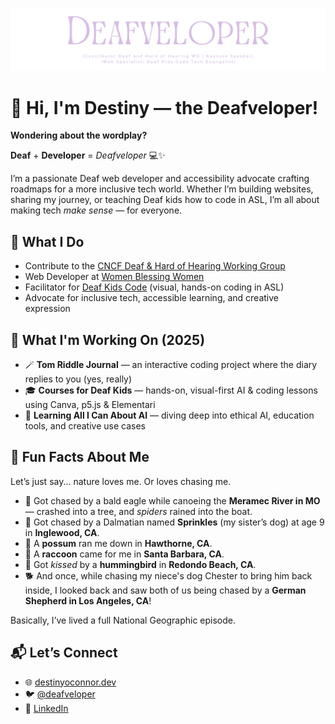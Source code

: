 ![Header that says Destiny O'Connor Co-chair for CNCF DHH WG | Keynote speaker | Web Specialist](https://github.com/Deafveloper/Deafveloper/blob/main/deafveloperbanner.png)
 
# 👋 Hi, I'm Destiny — the Deafveloper!

**Wondering about the wordplay?**  

**Deaf** + **Developer** = *Deafveloper* 💻✨

I’m a passionate Deaf web developer and accessibility advocate crafting roadmaps for a more inclusive tech world. Whether I’m building websites, sharing my journey, or teaching Deaf kids how to code in ASL, I’m all about making tech *make sense* — for everyone.


## 🌟 What I Do

- Contribute to the [CNCF Deaf & Hard of Hearing Working Group](https://www.cncf.io)  
- Web Developer at [Women Blessing Women](https://womenblessingwomen.org)  
- Facilitator for [Deaf Kids Code](https://deafkidscode.org) (visual, hands-on coding in ASL)  
- Advocate for inclusive tech, accessible learning, and creative expression


## 🔧 What I'm Working On (2025)

- 🪄 **Tom Riddle Journal** — an interactive coding project where the diary replies to you (yes, really)  
- 🎓 **Courses for Deaf Kids** — hands-on, visual-first AI & coding lessons using Canva, p5.js & Elementari  
- 🧠 **Learning All I Can About AI** — diving deep into ethical AI, education tools, and creative use cases


## 🐾 Fun Facts About Me

Let’s just say... nature loves me. Or loves chasing me.  

- 🦅 Got chased by a bald eagle while canoeing the **Meramec River in MO** — crashed into a tree, and *spiders* rained into the boat.  
- 🐶 Got chased by a Dalmatian named **Sprinkles** (my sister’s dog) at age 9 in **Inglewood, CA**.  
- 🐀 A **possum** ran me down in **Hawthorne, CA**.  
- 🦝 A **raccoon** came for me in **Santa Barbara, CA**.  
- 🌺 Got *kissed* by a **hummingbird** in **Redondo Beach, CA**.  
- 🐕 And once, while chasing my niece's dog Chester to bring him back inside, I looked back and saw both of us being chased by a **German Shepherd in Los Angeles, CA**!

Basically, I’ve lived a full National Geographic episode.


## 📬 Let’s Connect

- 🌐 [destinyoconnor.dev](https://destinyoconnor.dev)  
- 🐦 [@deafveloper](https://twitter.com/deafveloper)  
- 💼 [LinkedIn](https://www.linkedin.com/in/destiny-o-connor-28b2a5255/)



